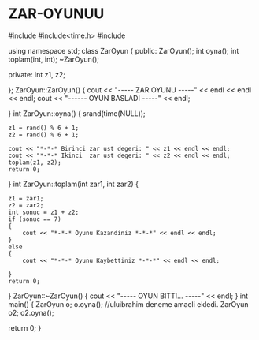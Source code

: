 # ZAR-OYUNUU
#include<iostream>
#include<time.h>
#include<string>

using namespace std;
class ZarOyun
{
public:
	ZarOyun();
	int oyna();
	int toplam(int, int);
	~ZarOyun();


private:
	int z1, z2;
	
};
ZarOyun::ZarOyun()
{
	cout << "*-*-*-*-*-* ZAR OYUNU *-*-*-*-*-*" << endl << endl << endl;
	cout << "*-*-*-*-*-*- OYUN BASLADI *-*-*-*-*-*" << endl;

}
int ZarOyun::oyna()
{
	srand(time(NULL));

	z1 = rand() % 6 + 1;
	z2 = rand() % 6 + 1;

	cout << "*-*-* Birinci zar ust degeri: " << z1 << endl << endl;
	cout << "*-*-* Ikinci  zar ust degeri: " << z2 << endl << endl;
	toplam(z1, z2);
	return 0;
}
int ZarOyun::toplam(int zar1, int zar2)
{
	
	z1 = zar1;
	z2 = zar2;
	int sonuc = z1 + z2;
	if (sonuc == 7)
	{
		cout << "*-*-* Oyunu Kazandiniz *-*-*" << endl << endl; 
	}
	else
	{
		cout << "*-*-* Oyunu Kaybettiniz *-*-*" << endl << endl;
		
	}
	return 0;
}
ZarOyun::~ZarOyun()
{
	cout << "*-*-*-*-*-* OYUN BITTI... *-*-*-*-*-*" << endl;
}
int main()
{
	ZarOyun o;
	o.oyna();
	//uluibrahim deneme amacli ekledi.
	ZarOyun o2;
	o2.oyna();

return 0;
}

